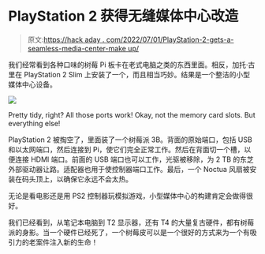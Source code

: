 # PlayStation 2 获得无缝媒体中心改造

> 原文:[https://hack aday . com/2022/07/01/PlayStation-2-gets-a-seamless-media-center-make up/](https://hackaday.com/2022/07/01/playstation-2-gets-a-seamless-media-center-makeover/)

我们经常看到各种口味的树莓 Pi 板卡在老式电脑之类的东西里面。相反，加托·古里在 PlayStation 2 Slim 上安装了一个，而且相当巧妙。结果是一个整洁的小型媒体中心设备。

![](../Images/659984191791bfbbdc88925c0ffd14c1.png)

Pretty tidy, right? All those ports work! Okay, not the memory card slots. But everything else!

PlayStation 2 被掏空了，里面装了一个树莓派 3B。背面的原始端口，包括 USB 和以太网端口，然后连接到 Pi，使它们完全正常工作。然后在背面切一个槽，以便连接 HDMI 端口。前面的 USB 端口也可以工作，光驱被移除，为 2 TB 的东芝外部驱动器让路。适配器也用于使控制器端口工作。最后，一个 Noctua 风扇被安装在码头顶上，以确保它永远不会太热。

无论是看电影还是用 PS2 控制器玩模拟游戏，小型媒体中心的构建肯定会做得很好。

我们已经看到，从笔记本电脑到 T2 显示器，还有 T4 的大量复古硬件，都有树莓派的身影。当一个硬件已经死了，一个树莓皮可以是一个很好的方式来为一个有吸引力的老案件注入新的生命！